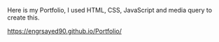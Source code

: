 Here is my Portfolio, I used HTML, CSS, JavaScript and media query to create this.

https://engrsayed90.github.io/Portfolio/
